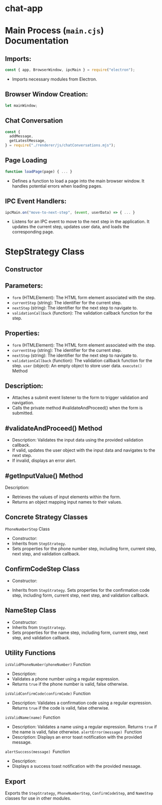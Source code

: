 # chat-app

# Main Process (`main.cjs`) Documentation

## Imports:

```javascript
const { app, BrowserWindow, ipcMain } = require("electron");
```

- Imports necessary modules from Electron.

## Browser Window Creation:

```javascript
let mainWindow;
```

## Chat Conversation

```javascript
const {
  addMessage,
  getLatestMessage,
} = require("./renderer/js/chatConversations.mjs");
```

## Page Loading

```javascript
function loadPage(page) { ... }

```

- Defines a function to load a page into the main browser window. It handles potential errors when loading pages.

## IPC Event Handlers:

```javascript
ipcMain.on("move-to-next-step", (event, userData) => { ... }

```

- Listens for an IPC event to move to the next step in the application. It updates the current step, updates user data, and loads the corresponding page.

# StepStrategy Class

## Constructor

## Parameters:

- `form` (HTMLElement): The HTML form element associated with the step.
- `currentStep` (string): The identifier for the current step.
- `nextStep` (string): The identifier for the next step to navigate to.
- `validationCallback` (function): The validation callback function for the step.

## Properties:

- `form` (HTMLElement): The HTML form element associated with the step.
- `currentStep` (string): The identifier for the current step.
- `nextStep` (string): The identifier for the next step to navigate to.
- `validationCallback` (function): The validation callback function for the step.
  `user` (object): An empty object to store user data.
  `execute()` Method

## Description:

- Attaches a submit event listener to the form to trigger validation and navigation.
- Calls the private method #validateAndProceed() when the form is submitted.

## #validateAndProceed() Method

- Description:
  Validates the input data using the provided validation callback.
- If valid, updates the user object with the input data and navigates to the next step.
- If invalid, displays an error alert.

## #getInputValue() Method

Description:

- Retrieves the values of input elements within the form.
- Returns an object mapping input names to their values.

## Concrete Strategy Classes

`PhoneNumberStep` Class

- Constructor:
- Inherits from `StepStrategy`.
- Sets properties for the phone number step, including form, current step, next step, and validation callback.

## ConfirmCodeStep Class

- Constructor:

* Inherits from `StepStrategy`.
  Sets properties for the confirmation code step, including form, current step, next step, and validation callback.

## NameStep Class

- Constructor:
- Inherits from `StepStrategy`.
- Sets properties for the name step, including form, current step, next step, and validation callback.

## Utility Functions

`isValidPhoneNumber(phoneNumber)` Function

- Description:
- Validates a phone number using a regular expression.
- Returns `true` if the phone number is valid, false otherwise.

`isValidConfirmCode(confirmCode)` Function

- Description:
  Validates a confirmation code using a regular expression.
  Returns `true` if the code is valid, false otherwise.

`isValidName(name)` Function

- Description:
  Validates a name using a regular expression.
  Returns `true` if the name is valid, false otherwise.
  `alertError(message) `Function
- Description:
  Displays an error toast notification with the provided message.

`alertSuccess(message) `Function

- Description:
- Displays a success toast notification with the provided message.

## Export

Exports the `StepStrategy`, `PhoneNumberStep`, `ConfirmCodeStep`, and `NameStep` classes for use in other modules.
